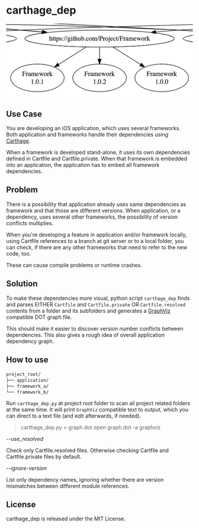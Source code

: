 # carthage_dep

![carthage_dep sample](carthage_dep.png)

## Use Case

You are developing an iOS application, which uses several frameworks. Both application and frameworks handle their dependencies using [Carthage](https://github.com/Carthage/Carthage).

When a framework is developed stand-alone, it uses its own dependencies defined in Cartfile and Cartfile.private. When that framework is embedded into an application, the application has to embed all framework dependencies.

## Problem

There is a possibility that application already uses same dependencies as framework and that those are different versions. When application, or a dependency, uses several other frameworks, the possibility of version conflicts multiplies.

When you're developing a feature in application and/or framework locally, using Cartfile references to a branch at git server or to a local folder, you can check, if there are any other frameworks that need to refer to the new code, too.

These can cause compile problems or runtime crashes.

## Solution

To make these dependencies more visual, python script `carthage_dep` finds and parses EITHER `Cartfile` and `Cartfile.private` OR `Cartfile.resolved` contents from a folder and its subfolders and generates a [GraphViz](https://graphviz.gitlab.io/download/) compatible DOT graph file.

This should make it easier to discover version number conflicts between dependencies. This also gives a rough idea of overall application dependency graph.

## How to use

```
project_root/
├── application/
├── framework_a/
└── framework_b/
```

Run `carthage_dep.py` at project root folder to scan all project related folders at the same time. It will print `GraphViz` compatible text to output, which you can direct to a text file (and edit afterwards, if needed).

> carthage_dep.py > graph.dot
> open graph.dot -a graphviz

*--use_resolved*

Check only Cartfile.resolved files. Otherwise checking Cartfile and Cartfile.private files by default.

*--ignore-version*

List only dependency names, ignoring whether there are version mismatches between different module references.

## License

carthage_dep is released under the MIT License.
